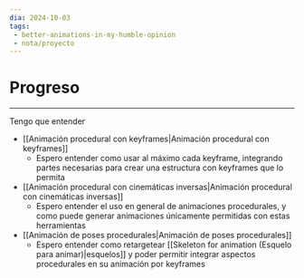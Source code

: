```yaml
---
dia: 2024-10-03
tags: 
 - better-animations-in-my-humble-opinion
 - nota/proyecto 
---
```

# Progreso
---
Tengo que entender
* [[Animación procedural con keyframes|Animación procedural con keyframes]]
    * Espero entender como usar al máximo cada keyframe, integrando partes necesarias para crear una estructura con keyframes que lo permita
* [[Animación procedural con cinemáticas inversas|Animación procedural con cinemáticas inversas]]
    * Espero entender el uso en general de animaciones procedurales, y como puede generar animaciones únicamente permitidas con estas herramientas
* [[Animación de poses procedurales|Animación de poses procedurales]]
    * Espero entender como retargetear [[Skeleton for animation (Esquelo para animar)|esquelos]] y poder permitir integrar aspectos procedurales en su animación por keyframes